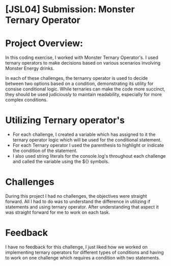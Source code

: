 # [JSL04] Submission: Monster Ternary Operator

# Project Overview:

In this coding exercise, I worked with Monster Ternary Operator's. I used ternary operators to make decisions based on various scenarios involving Monster Energy drinks.

In each of these challenges, the ternanry operator is used to decide between two options based on a condition, demonstrating its utility  for consise conditional logic. While ternaries can make the code more succinct, they should be used judiciously to maintain readability, especially for more complex conditions.

# Utilizing Ternary operator's

* For each challenge, I created a variable which has assigned to it the ternary operator logic which will be used for the conditional statement.
* For each Ternary operator I used the parenthesis to highlight or indicate the condition of the statement.
* I also used string literals for the console.log's throughout each challenge and called the variable using the ${} symbols.

# Challenges
During this project I had no challenges, the objectives were straight forward. All I had to do was to understand the difference in utilizing if statements and using ternary operator. After understanding that aspect it was straight forward for me to work on each task.

# Feedback
I have no feedback for this challenge, I just liked how we worked on implementing ternary operators for different types of conditions and having to work on one challenge which requires a condition with two statements.
